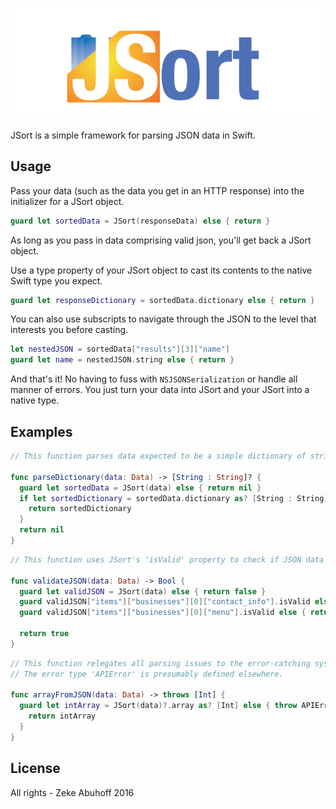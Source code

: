 ![Logo](JSortLogo-01.png)

JSort is a simple framework for parsing JSON data in Swift.

## Usage
Pass your data (such as the data you get in an HTTP response) into the initializer for a JSort object.
```swift
guard let sortedData = JSort(responseData) else { return }
```
As long as you pass in data comprising valid json, you'll get back a JSort object.

Use a type property of your JSort object to cast its contents to the native Swift type you expect.
```swift
guard let responseDictionary = sortedData.dictionary else { return }
```
You can also use subscripts to navigate through the JSON to the level that interests you before casting.
```swift
let nestedJSON = sortedData["results"][3]["name"]
guard let name = nestedJSON.string else { return }
```
And that's it! No having to fuss with `NSJSONSerialization` or handle all manner of errors. You just turn your data into JSort and your JSort into a native type.

## Examples
```swift
// This function parses data expected to be a simple dictionary of strings.

func parseDictionary(data: Data) -> [String : String]? {
  guard let sortedData = JSort(data) else { return nil }
  if let sortedDictionary = sortedData.dictionary as? [String : String] {
    return sortedDictionary
  }
  return nil
}
```
```swift
// This function uses JSort's 'isValid' property to check if JSON data matches the expected structure.

func validateJSON(data: Data) -> Bool {
  guard let validJSON = JSort(data) else { return false }
  guard validJSON["items"]["businesses"][0]["contact_info"].isValid else { return false }
  guard validJSON["items"]["businesses"][0]["menu"].isValid else { return false }

  return true
}
```
```swift
// This function relegates all parsing issues to the error-catching system.
// The error type 'APIError' is presumably defined elsewhere.

func arrayFromJSON(data: Data) -> throws [Int] {
  guard let intArray = JSort(data)?.array as? [Int] else { throw APIError.parsing }
    return intArray
  }
}
```

## License
All rights - Zeke Abuhoff 2016
